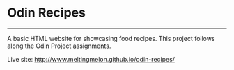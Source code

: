 # Odin Recipes
---
A basic HTML website for showcasing food recipes. This project follows along the Odin Project assignments.

Live site: http://www.meltingmelon.github.io/odin-recipes/